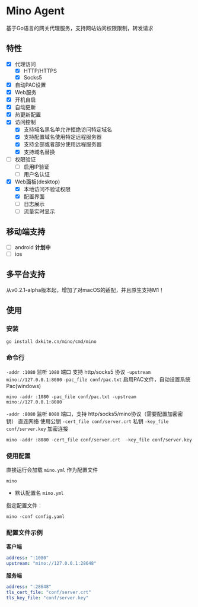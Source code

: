 # Mino Agent

基于Go语言的网关代理服务，支持网站访问权限限制，转发请求

## 特性

- [x] 代理访问
    - [x] HTTP/HTTPS
    - [x] Socks5
- [x] 自动PAC设置
- [x] Web服务
- [x] 开机自启
- [x] 自动更新
- [x] 热更新配置
- [x] 访问控制
    - [x] 支持域名黑名单允许拒绝访问特定域名
    - [x] 支持配置域名使用特定远程服务器
    - [x] 支持全部或者部分使用远程服务器
    - [x] 支持域名替换
- [ ] 权限验证
    - [ ] 启用IP验证
    - [ ] 用户名认证
- [x] Web面板(desktop)
    - [x] 本地访问不验证权限 
    - [x] 配置界面
    - [ ] 日志展示
    - [ ] 流量实时显示

## 移动端支持

- [ ] android **计划中**
- [ ] ios

## 多平台支持

从v0.2.1-alpha版本起，增加了对macOS的适配，并且原生支持M1！

## 使用

### 安装

```bash
go install dxkite.cn/mino/cmd/mino
```

### 命令行

`-addr :1080` 监听 `1080` 端口 支持 http/socks5 协议
`-upstream mino://127.0.0.1:8080`
`-pac_file conf/pac.txt` 启用PAC文件，自动设置系统Pac(windows)
```
mino -addr :1080 -pac_file conf/pac.txt -upstream mino://127.0.0.1:8080
```

`-addr :8080` 监听 `8080` 端口，支持 http/socks5/mino协议（需要配置加密密钥）
直连网络
使用公钥 `-cert_file conf/server.crt` 私钥 `-key_file conf/server.key` 加密连接
```
mino -addr :8080 -cert_file conf/server.crt  -key_file conf/server.key
```

### 使用配置

直接运行会加载  `mino.yml` 作为配置文件

```
mino
```

- 默认配置名 `mino.yml`

指定配置文件：
```
mino -conf config.yaml
```

### 配置文件示例

**客户端**

```yaml
address: ":1080"
upstream: "mino://127.0.0.1:28648"
```

**服务端**
```yaml
address: ":28648"
tls_cert_file: "conf/server.crt"
tls_key_file: "conf/server.key"
```